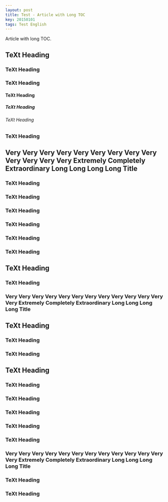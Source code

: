 ```yaml
---
layout: post
title: Test - Article with Long TOC
key: 20150101
tags: Test English
---
```


Article with long TOC.

<!--more-->

## TeXt Heading

### TeXt Heading

### TeXt Heading

#### TeXt Heading

##### TeXt Heading

###### TeXt Heading

### TeXt Heading

## Very Very Very Very Very Very Very Very Very Very Very Very Very Extremely Completely Extraordinary Long Long Long Long Title

### TeXt Heading

### TeXt Heading

### TeXt Heading

### TeXt Heading

### TeXt Heading

### TeXt Heading

## TeXt Heading

### TeXt Heading

### Very Very Very Very Very Very Very Very Very Very Very Very Very Extremely Completely Extraordinary Long Long Long Long Title

## TeXt Heading

### TeXt Heading

### TeXt Heading

## TeXt Heading

### TeXt Heading

### TeXt Heading

### TeXt Heading

### TeXt Heading

### TeXt Heading

### Very Very Very Very Very Very Very Very Very Very Very Very Very Extremely Completely Extraordinary Long Long Long Long Title

### TeXt Heading

### TeXt Heading